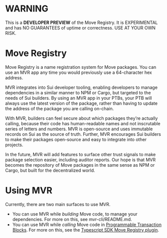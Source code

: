# WARNING
This is a **DEVELOPER PREVIEW** of the Move Registry. It is EXPERIMENTAL and has NO GUARANTEES of uptime or correctness. USE AT YOUR OWN RISK.

# Move Registry
Move Registry is a name registration system for Move packages. You can use an MVR app any time you would previously use a 64-character hex address.

MVR integrates into Sui developer tooling, enabling developers to manage dependencies in a similar manner to NPM or Cargo, but targeted to the needs of Sui builders. By using an MVR app in your PTBs, your PTB will always use the latest version of the package, rather than having to update the address of the package you are calling on-chain. 

With MVR, builders can feel secure about which packages they’re actually calling, because their code has human-readable names and not inscrutable series of letters and numbers. MVR is open-source and uses immutable records on Sui as the source of truth. Further, MVR encourages Sui builders to make their packages open-source and easy to integrate into other projects.

In the future, MVR will add features to surface other trust signals to make package selection easier, including auditor reports. Our hope is that MVR becomes the repository of Move packages in the same sense as NPM or Cargo, but built for the decentralized world.

# Using MVR

Currently, there are two main surfaces to use MVR.

* You can use MVR while *building* Move code, to manage your dependencies. For more on this, see mvr-cli/README.md.
* You can use MVR while *calling* Move code in [Programmable Transaction Blocks](https://docs.sui.io/concepts/transactions/prog-txn-blocks). For more on this, see the [Typescript SDK Move Registry plugin](https://github.com/MystenLabs/sui/blob/main/sdk/typescript/src/transactions/plugins/NamedPackagesPlugin.ts).
